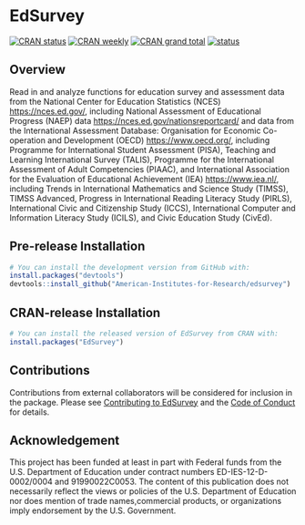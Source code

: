 <!-- README.md is generated from README.Rmd. Please edit that file -->



# EdSurvey


<!-- badges: start -->
[![CRAN status](https://www.r-pkg.org/badges/version-ago/EdSurvey)](https://www.r-pkg.org/badges/version-ago/EdSurvey)
[![CRAN weekly](https://cranlogs.r-pkg.org/badges/EdSurvey)](https://cranlogs.r-pkg.org/badges/EdSurvey)
[![CRAN grand total](https://cranlogs.r-pkg.org/badges/grand-total/EdSurvey)](https://cranlogs.r-pkg.org/badges/grand-total/EdSurvey)
[![status](https://joss.theoj.org/papers/9c1e70616ca856cde31b09804e5df374/status.svg)](https://joss.theoj.org/papers/9c1e70616ca856cde31b09804e5df374)
<!-- badges: end -->

## Overview

Read in and analyze functions for education survey and assessment data from the National Center for Education Statistics (NCES) <https://nces.ed.gov/>, including National Assessment of Educational Progress (NAEP) data <https://nces.ed.gov/nationsreportcard/> and data from the International Assessment Database: Organisation for Economic Co-operation and Development (OECD) <https://www.oecd.org/>, including Programme for International Student Assessment (PISA), Teaching and Learning International Survey (TALIS), Programme for the International Assessment of Adult Competencies (PIAAC), and International Association for the Evaluation of Educational Achievement (IEA) <https://www.iea.nl/>, including Trends in International Mathematics and Science Study (TIMSS), TIMSS Advanced, Progress in International Reading Literacy Study (PIRLS), International Civic and Citizenship Study (ICCS), International Computer and Information Literacy Study (ICILS), and Civic Education Study (CivEd).



## Pre-release Installation


``` r
# You can install the development version from GitHub with:
install.packages("devtools")
devtools::install_github("American-Institutes-for-Research/edsurvey")
```


## CRAN-release Installation

``` r
# You can install the released version of EdSurvey from CRAN with:
install.packages("EdSurvey")
```

## Contributions

Contributions from external collaborators will be considered for inclusion in the package. Please see [Contributing to EdSurvey](.github/CONTRIBUTING.md) and the [Code of Conduct](CODE_OF_CONDUCT.md) for details.

## Acknowledgement 

This project has been funded at least in part with Federal funds from the U.S. Department of Education under contract numbers ED-IES-12-D-0002/0004 and 91990022C0053. The content of this publication does not necessarily reflect the views or policies of the U.S. Department of Education nor does mention of trade names,commercial products, or organizations imply endorsement by the U.S. Government.

